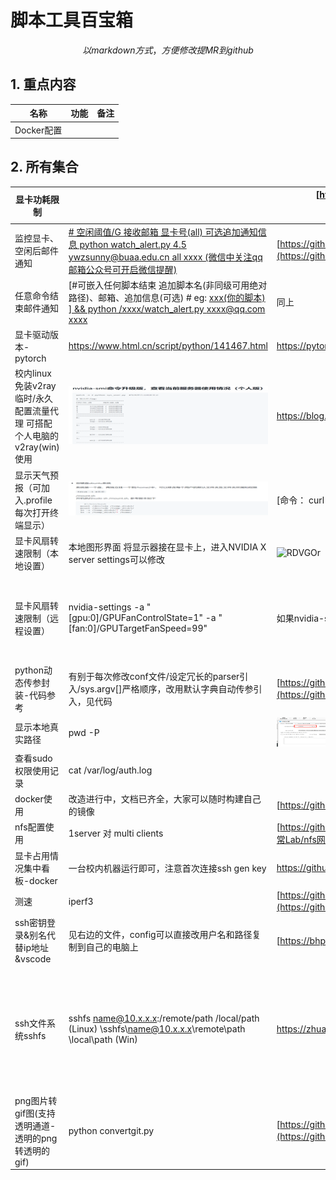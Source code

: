# 脚本工具百宝箱
$$以markdown方式，方便修改提MR到github$$


## 1. 重点内容
| 名称| 功能 | 备注 |
| ------ | ------ | ------ |
|Docker配置|||

## 2. 所有集合





| 显卡功耗限制                                                 |                                                              | [https://nachifur.blog.csdn.net/article/details/120336516?spm=1001.2101.3001.6650.1&utm_medium=distribute.pc_relevant.none-task-blog-2%7Edefault%7ECTRLIST%7ERate-1.pc_relevant_default&depth_1-utm_source=distribute.pc_relevant.none-task-blog-2%7Edefault%7ECTRLIST%7ERate-1.pc_relevant_default&utm_relevant_index=2](https://nachifur.blog.csdn.net/article/details/120336516?spm=1001.2101.3001.6650.1&utm_medium=distribute.pc_relevant.none-task-blog-2~default~CTRLIST~Rate-1.pc_relevant_default&depth_1-utm_source=distribute.pc_relevant.none-task-blog-2~default~CTRLIST~Rate-1.pc_relevant_default&utm_relevant_index=2) |                                                              |
| ------------------------------------------------------------ | ------------------------------------------------------------ | ------------------------------------------------------------ | ------------------------------------------------------------ |
| 监控显卡、空闲后邮件通知                                     | [#   空闲阈值/G 接收邮箱 显卡号(all)   可选追加通知信息      python watch_alert.py 4.5 ywzsunny@buaa.edu.cn all xxxx      (微信中关注qq邮箱公众号可开启微信提醒)](mailto:ywzsunny@buaa.edu.cn) | [https://github.com/ywz978020607/History/tree/master/cv%E7%A0%94%E7%A9%B6%E7%94%9F%E6%97%A5%E5%B8%B8Lab/%E6%9B%B4%E6%96%B0%E6%9C%8D%E5%8A%A1%E5%99%A8%E7%94%A8%E6%88%B7%E5%8D%A0%E7%94%A8%E6%83%85%E5%86%B5](https://github.com/ywz978020607/History/tree/master/cv研究生日常Lab/更新服务器用户占用情况) |                                                              |
| 任意命令结束邮件通知                                         | [#可嵌入任何脚本结束 追加脚本名(非同级可用绝对路径)、邮箱、追加信息(可选)      # eg: [xxx(你的脚本) \] && python   /xxxx/watch_alert.py xxxx@qq.com xxxx](mailto:xxxx@qq.com) | 同上                                                         | ![bOHFdb](img/clip_image002.png) |
| 显卡驱动版本-pytorch                                         | https://www.html.cn/script/python/141467.html                | https://pytorch.org/get-started/previous-versions/           |                                                              |
| 校内linux免装v2ray临时/永久配置流量代理     可搭配个人电脑的v2ray(win)使用 | ![voqael](img/clip_image004.png) | https://blog.csdn.net/dieju8330/article/details/86445698     |                                                              |
| 显示天气预报（可加入.profile每次打开终端显示）               | ![WXLcOd](img/clip_image006.png) | [命令：      curl http://wttr.in](http://wttr.in/)           |                                                              |
| 显卡风扇转速限制（本地设置）                                 | 本地图形界面 将显示器接在显卡上，进入NVIDIA X  server settings可以修改 | ![RDVGOr](img/clip_image008.png) |                                                              |
| 显卡风扇转速限制（远程设置）                                 | nvidia-settings -a  "[gpu:0]/GPUFanControlState=1" -a  "[fan:0]/GPUTargetFanSpeed=99" | 如果nvidia-settings报错，连接不上，可参考右侧链接            | [Linux 上で NVIDIA の GPU のファンをコントロールする –   philo式 (philosy.com)](https://philosy.com/blog/2017/12/12/linux-上で-nvidia-の-gpu-のファンをコントロールする/) |
| python动态传参封装-代码参考                                  | 有别于每次修改conf文件/设定冗长的parser引入/sys.argv[]严格顺序，改用默认字典自动传参引入，见代码 | [https://github.com/ywz978020607/History/tree/master/cv%E7%A0%94%E7%A9%B6%E7%94%9F%E6%97%A5%E5%B8%B8Lab/%E5%B0%81%E8%A3%85%E5%BC%8F%E5%8A%A8%E6%80%81%E4%BC%A0%E5%8F%82](https://github.com/ywz978020607/History/tree/master/cv研究生日常Lab/封装式动态传参) |                                                              |
| 显示本地真实路径                                             | pwd -P                                                       | ![hVrHBQ](img/clip_image010.png) |                                                              |
| 查看sudo权限使用记录                                         | cat /var/log/auth.log                                        |                                                              |                                                              |
| docker使用                                                   | 改造进行中，文档已齐全，大家可以随时构建自己的镜像           | [https://github.com/ywz978020607/History/tree/master/cv%E7%A0%94%E7%A9%B6%E7%94%9F%E6%97%A5%E5%B8%B8Lab/mydocker](https://github.com/ywz978020607/History/tree/master/cv研究生日常Lab/mydocker) |                                                              |
| nfs配置使用                                                  | 1server 对 multi clients                                     | [https://github.com/ywz978020607/History/tree/master/cv%E7%A0%94%E7%A9%B6%E7%94%9F%E6%97%A5%E5%B8%B8Lab/nfs%E7%BD%91%E7%BB%9C%E5%85%B1%E4%BA%AB%E9%85%8D%E7%BD%AE](https://github.com/ywz978020607/History/tree/master/cv研究生日常Lab/nfs网络共享配置) |                                                              |
| 显卡占用情况集中看板-docker                                  | 一台校内机器运行即可，注意首次连接ssh gen key                | https://github.com/Archer-Tatsu/MC-2/tree/master/machine/IRCmachinedocker |                                                              |
| 测速                                                         | iperf3                                                       | [https://github.com/ywz978020607/History/blob/master/cv%E7%A0%94%E7%A9%B6%E7%94%9F%E6%97%A5%E5%B8%B8Lab/nfs%E7%BD%91%E7%BB%9C%E5%85%B1%E4%BA%AB%E9%85%8D%E7%BD%AE/ip%E6%B5%8B%E9%80%9F.md](https://github.com/ywz978020607/History/blob/master/cv研究生日常Lab/nfs网络共享配置/ip测速.md) |                                                              |
| ssh密钥登录&别名代替ip地址&vscode                            | 见右边的文件，config可以直接改用户名和路径复制到自己的电脑上 | [https://bhpan.buaa.edu.cn:443/link/0B6AA4CA30F04FA1EB04C23FB2FF0E79      有效期限：2025-02-01 23:59      访问密码：gJoX](https://bhpan.buaa.edu.cn/link/0B6AA4CA30F04FA1EB04C23FB2FF0E79有效期限：2025-02-01 23:59访问密码：gJoX) |                                                              |
| ssh文件系统sshfs                                             | sshfs name@10.x.x.x:/remote/path  /local/path (Linux) \\sshfs\name@10.x.x.x\remote\path \local\path (Win) | https://zhuanlan.zhihu.com/p/314245985                       | 需要手动安装：sudo apt install sshfs,  相比nfs优点是挂载无需sudo,且无需配置分享路径，可以使用该用户可访问的任何路径 |
| png图片转gif图(支持透明通道-透明的png转透明的gif)            | python convertgit.py                                         | [https://github.com/ywz978020607/History/blob/81d31277998172ed588cf611b3147fc3c5bba215/%E6%97%A5%E5%B8%B8%E8%87%AA%E5%8A%A8%E5%8C%96%E5%B7%A5%E5%85%B7/convergif.py](https://github.com/ywz978020607/History/blob/81d31277998172ed588cf611b3147fc3c5bba215/日常自动化工具/convergif.py) |                                                              |
